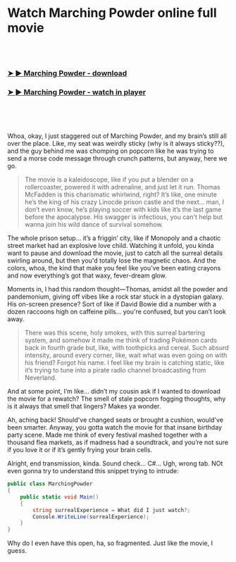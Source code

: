 <h1>Watch Marching Powder online full movie</h1>


<br><br>

<h3><a href="https://Phillips-imrisgebu1981.github.io/uydudvojko/">➤ ► Marching Powder - download</a></h3> 
<h3><a href="https://Phillips-imrisgebu1981.github.io/uydudvojko/">➤ ► Marching Powder - watch in player</a></h3>


<br><br><br>


Whoa, okay, I just staggered out of Marching Powder, and my brain’s still all over the place. Like, my seat was weirdly sticky (why is it always sticky??), and the guy behind me was chomping on popcorn like he was trying to send a morse code message through crunch patterns, but anyway, here we go.

> The movie is a kaleidoscope, like if you put a blender on a rollercoaster, powered it with adrenaline, and just let it run. Thomas McFadden is this charismatic whirlwind, right? It’s like, one minute he’s the king of his crazy Linocde prison castle and the next… man, I don’t even know, he’s playing soccer with kids like it’s the last game before the apocalypse. His swagger is infectious, you can't help but wanna join his wild dance of survival somehow.

The whole prison setup... it’s a friggin’ city, like if Monopoly and a chaotic street market had an explosive love child. Watching it unfold, you kinda want to pause and download the movie, just to catch all the surreal details swirling around, but then you'd totally lose the magnetic chaos. And the colors, whoa, the kind that make you feel like you’ve been eating crayons and now everything’s got that waxy, fever-dream glow.

Moments in, I had this random thought—Thomas, amidst all the powder and pandemonium, giving off vibes like a rock star stuck in a dystopian galaxy. His on-screen presence? Sort of like if David Bowie did a number with a dozen raccoons high on caffeine pills... you're confused, but you can’t look away.

> There was this scene, holy smokes, with this surreal bartering system, and somehow it made me think of trading Pokémon cards back in fourth grade but, like, with toothpicks and cereal. Such absurd intensity, around every corner, like, wait what was even going on with his friend? Forgot his name. I feel like my brain is catching static, like it’s trying to tune into a pirate radio channel broadcasting from Neverland.

And at some point, I’m like... didn’t my cousin ask if I wanted to download the movie for a rewatch? The smell of stale popcorn fogging thoughts, why is it always that smell that lingers? Makes ya wonder. 

Ah, aching back! Should've changed seats or brought a cushion, would've been smarter. Anyway, you gotta watch the movie for that insane birthday party scene. Made me think of every festival mashed together with a thousand flea markets, as if madness had a soundtrack, and you’re not sure if you love it or if it’s gently frying your brain cells.

Alright, end transmission, kinda. Sound check... C#... Ugh, wrong tab. NOt even gonna try to understand this snippet trying to intrude:

```csharp
public class MarchingPowder
{
    public static void Main()
    {
        string surrealExperience = What did I just watch?;
        Console.WriteLine(surrealExperience);
    }
}
``` 

Why do I even have this open, ha, so fragmented. Just like the movie, I guess.
